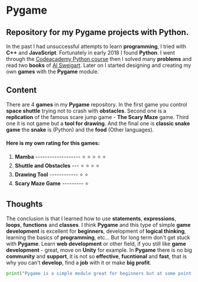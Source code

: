 # Pygame
## Repository for my Pygame projects with Python.

In the past I had unsuccessful attempts to learn **programming**, I tried with **C++** and **JavaScript**. Fortunately in early 2018 I found **Python**.
I went through the [Codeacademy Python course](https://www.codecademy.com/learn/learn-python) then I solved many **problems** and 
read two **books** of [Al Sweigart](https://twitter.com/AlSweigart).
Later on I started designing and creating my own **games** with the **Pygame** module.

## Content

There are 4 **games** in my **Pygame** repository. In the first game you control **space shuttle** trying not to crash with **obstacles**.
Second one is a **replication** of the famous scare jump game - **The Scary Maze** game. Third one it is not game but a **tool for drawing**. And the final one is **classic snake game** the **snake** is (Python) and the **food** (Other languages).

#### Here is my own rating for this games:
1. **Mamba** ------------------- :star: :star: :star: :star: :star:
1. **Shuttle and Obstacles** --- :star: :star: :star: :star:
1. **Drawing Tool** ------------ :star: :star:
1. **Scary Maze Game** --------- :star:

## Thoughts

The conclusion is that I learned how to use **statements**, **expressions**, **loops**, **functions** and **classes**.
I think **Pygame** and this type of simple **game development** is excellent for **beginners**, development of **logical thinking**,
learning the basics of **programming**, etc... But for long term don't get stuck with **Pygame**. 
Learn **web development** or other field, if you still like **game development** - great, move on **Unity** for example.
In **Pygame** there is no big **community** and **support**, it is not so **effective**, **fucntional** and **fast**, that is why you can't **develop**, find a **job** with it or make **big profit**.


```python
print("Pygame is a simple module great for beginners but at some point if you want to become better you should move on")
```
